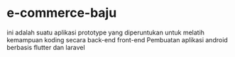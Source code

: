 # e-commerce-baju

ini adalah suatu aplikasi prototype yang diperuntukan untuk melatih kemampuan koding secara back-end front-end
Pembuatan aplikasi android berbasis flutter dan laravel
